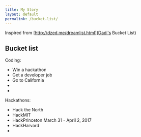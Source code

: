 ```yaml
---
title: My Story
layout: default
permalink: /bucket-list/
---
```


Inspired from [http://dzed.me/dreamlist.html](Dadi's Bucket List)


## Bucket list


Coding:
- Win a hackathon
- Get a developer job
- Go to California
-
- 

Hackathons:
- Hack the North
- HackMIT
- </del> HackPrinceton </del> March 31 - April 2, 2017
- HackHarvard
-

